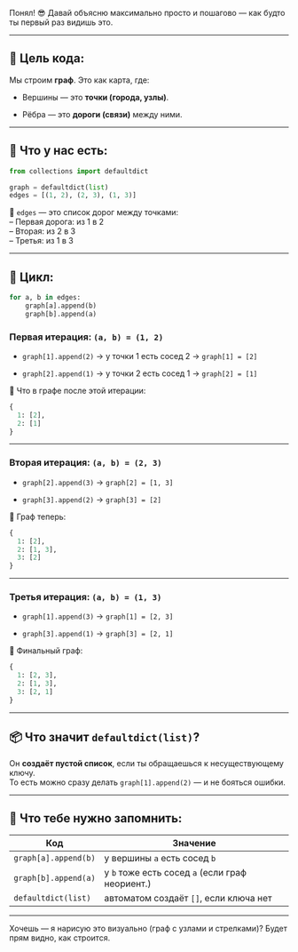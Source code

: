 
Понял! 😎 Давай объясню максимально просто и пошагово — как будто ты первый раз видишь это.

---

## 🎯 Цель кода:

Мы строим **граф**. Это как карта, где:

- Вершины — это **точки (города, узлы)**.
    
- Рёбра — это **дороги (связи)** между ними.
    

---

## 🔧 Что у нас есть:

```python
from collections import defaultdict

graph = defaultdict(list)
edges = [(1, 2), (2, 3), (1, 3)]
```

🔹 `edges` — это список дорог между точками:  
– Первая дорога: из 1 в 2  
– Вторая: из 2 в 3  
– Третья: из 1 в 3

---

## 🔁 Цикл:

```python
for a, b in edges:
    graph[a].append(b)
    graph[b].append(a)
```

### Первая итерация: `(a, b) = (1, 2)`

- `graph[1].append(2)` → у точки 1 есть сосед 2 → `graph[1] = [2]`
    
- `graph[2].append(1)` → у точки 2 есть сосед 1 → `graph[2] = [1]`
    

📌 Что в графе после этой итерации:

```python
{
  1: [2],
  2: [1]
}
```

---

### Вторая итерация: `(a, b) = (2, 3)`

- `graph[2].append(3)` → `graph[2] = [1, 3]`
    
- `graph[3].append(2)` → `graph[3] = [2]`
    

📌 Граф теперь:

```python
{
  1: [2],
  2: [1, 3],
  3: [2]
}
```

---

### Третья итерация: `(a, b) = (1, 3)`

- `graph[1].append(3)` → `graph[1] = [2, 3]`
    
- `graph[3].append(1)` → `graph[3] = [2, 1]`
    

📌 Финальный граф:

```python
{
  1: [2, 3],
  2: [1, 3],
  3: [2, 1]
}
```

---

## 📦 Что значит `defaultdict(list)`?

Он **создаёт пустой список**, если ты обращаешься к несуществующему ключу.  
То есть можно сразу делать `graph[1].append(2)` — и не бояться ошибки.

---

## 📍 Что тебе нужно запомнить:

|Код|Значение|
|---|---|
|`graph[a].append(b)`|у вершины `a` есть сосед `b`|
|`graph[b].append(a)`|у `b` тоже есть сосед `a` (если граф неориент.)|
|`defaultdict(list)`|автоматом создаёт `[]`, если ключа нет|

---

Хочешь — я нарисую это визуально (граф с узлами и стрелками)? Будет прям видно, как строится.
